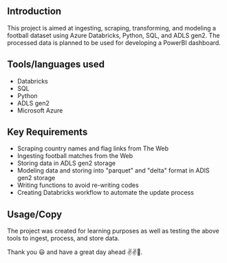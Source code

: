 ## Introduction
This project is aimed at ingesting, scraping, transforming, and modeling a football dataset using Azure Databricks, Python, SQL, and ADLS gen2.
The processed data is planned to be used for developing a PowerBI dashboard.

## Tools/languages used
*  Databricks
*  SQL
*  Python
*  ADLS gen2
*  Microsoft Azure

## Key Requirements
* Scraping country names and flag links from The Web
* Ingesting football matches from the Web 
* Storing data in ADLS gen2 storage
* Modeling data and storing into "parquet" and "delta" format in ADlS gen2 storage
* Writing functions to avoid re-writing codes
* Creating Databricks workflow to automate the update process

## Usage/Copy
The project was created for learning purposes as well as testing the above tools to ingest, process, and store data.

Thank you 😃 and have a great day ahead ✌️✌️👋.
